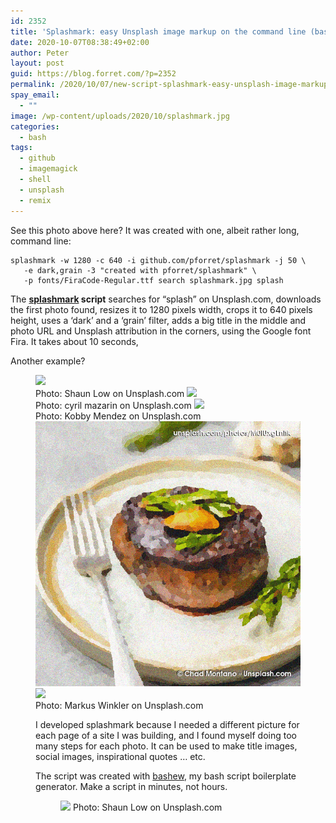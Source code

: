 ```yaml
---
id: 2352
title: 'Splashmark: easy Unsplash image markup on the command line (bash)'
date: 2020-10-07T08:38:49+02:00
author: Peter
layout: post
guid: https://blog.forret.com/?p=2352
permalink: /2020/10/07/new-script-splashmark-easy-unsplash-image-markup-on-the-command-line/
spay_email:
  - ""
image: /wp-content/uploads/2020/10/splashmark.jpg
categories:
  - bash
tags:
  - github
  - imagemagick
  - shell
  - unsplash
  - remix
---
```

See this photo above here? It was created with one, albeit rather long, command line:

```
splashmark -w 1280 -c 640 -i github.com/pforret/splashmark -j 50 \
   -e dark,grain -3 "created with pforret/splashmark" \
   -p fonts/FiraCode-Regular.ttf search splashmark.jpg splash
```

The **[splashmark](https://github.com/pforret/splashmark) script** searches for &#8220;splash&#8221; on Unsplash.com, downloads the first photo found, resizes it to 1280 pixels width, crops it to 640 pixels height, uses a &#8216;dark&#8217; and a &#8216;grain&#8217; filter, adds a big title in the middle and photo URL and Unsplash attribution in the corners, using the Google font Fira. It takes about 10 seconds,

Another example?<figure class="wp-block-gallery columns-3 is-cropped">
<img src="/wp-content/uploads/2020/10/bashew-1024x512.jpg" data-full-url="/wp-content/uploads/2020/10/bashew.jpg" data-link="https://blog.forret.com/2020/10/07/new-script-splashmark-easy-unsplash-image-markup-on-the-command-line/photo-shaun-low-on-unsplash-com/" class="wp-image-2357" srcset="https://blog.forret.com/wp-content/uploads/2020/10/bashew-1024x512.jpg 1024w, https://blog.forret.com/wp-content/uploads/2020/10/bashew-300x150.jpg 300w, https://blog.forret.com/wp-content/uploads/2020/10/bashew-768x384.jpg 768w, https://blog.forret.com/wp-content/uploads/2020/10/bashew.jpg 1280w" sizes="(max-width: 1024px) 100vw, 1024px" /><figcaption class="blocks-gallery-item__caption">Photo: Shaun Low on Unsplash.com
<img src="/wp-content/uploads/2020/10/paris.jpg" data-full-url="/wp-content/uploads/2020/10/paris.jpg" data-link="https://blog.forret.com/2020/10/07/new-script-splashmark-easy-unsplash-image-markup-on-the-command-line/photo-cyril-mazarin-on-unsplash-com/" class="wp-image-2356" srcset="https://blog.forret.com/wp-content/uploads/2020/10/paris.jpg 800w, https://blog.forret.com/wp-content/uploads/2020/10/paris-300x90.jpg 300w, https://blog.forret.com/wp-content/uploads/2020/10/paris-768x230.jpg 768w" sizes="(max-width: 800px) 100vw, 800px" /><figcaption class="blocks-gallery-item__caption">Photo: cyril mazarin on Unsplash.com
<img src="/wp-content/uploads/2020/10/cocktail.jpg"  data-full-url="/wp-content/uploads/2020/10/cocktail.jpg" data-link="https://blog.forret.com/2020/10/07/new-script-splashmark-easy-unsplash-image-markup-on-the-command-line/photo-kobby-mendez-on-unsplash-com/" class="wp-image-2355" srcset="https://blog.forret.com/wp-content/uploads/2020/10/cocktail.jpg 720w, https://blog.forret.com/wp-content/uploads/2020/10/cocktail-300x167.jpg 300w" sizes="(max-width: 720px) 100vw, 720px" /><figcaption class="blocks-gallery-item__caption">Photo: Kobby Mendez on Unsplash.com
<img src="/wp-content/uploads/2020/10/steak.gif" data-full-url="/wp-content/uploads/2020/10/steak.gif" data-link="https://blog.forret.com/2020/10/07/new-script-splashmark-easy-unsplash-image-markup-on-the-command-line/steak/" class="wp-image-2354" />
<img src="/wp-content/uploads/2020/07/setver-1024x512.jpg" data-full-url="/wp-content/uploads/2020/07/setver.jpg" data-link="https://blog.forret.com/2020/07/31/package-version-management-with-semver-sh/photo-markus-winkler-on-unsplash-com/" class="wp-image-2359" srcset="https://blog.forret.com/wp-content/uploads/2020/07/setver-1024x512.jpg 1024w, https://blog.forret.com/wp-content/uploads/2020/07/setver-300x150.jpg 300w, https://blog.forret.com/wp-content/uploads/2020/07/setver-768x384.jpg 768w, https://blog.forret.com/wp-content/uploads/2020/07/setver.jpg 1280w" sizes="(max-width: 1024px) 100vw, 1024px" /><figcaption class="blocks-gallery-item__caption">Photo: Markus Winkler on Unsplash.com

I developed splashmark because I needed a different picture for each page of a site I was building, 
and I found myself doing too many steps for each photo. 
It can be used to make title images, social images, inspirational quotes &#8230; etc.

The script was created with [bashew](https://github.com/pforret/bashew), my bash script boilerplate generator. Make a script in minutes, not hours.<figure class="wp-block-image size-large">

<img src="https://blog.forret.com/wp-content/uploads/2020/10/bashew-1024x512.jpg" />  Photo: Shaun Low on Unsplash.com  